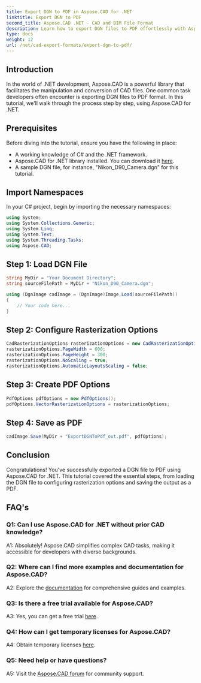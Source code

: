 ```yaml
---
title: Export DGN to PDF in Aspose.CAD for .NET
linktitle: Export DGN to PDF
second_title: Aspose.CAD .NET - CAD and BIM File Format
description: Learn how to export DGN files to PDF effortlessly with Aspose.CAD for .NET. A step-by-step guide for seamless CAD file manipulation.
type: docs
weight: 12
url: /net/cad-export-formats/export-dgn-to-pdf/
---
```

## Introduction

In the world of .NET development, Aspose.CAD is a powerful library that facilitates the manipulation and conversion of CAD files. One common task developers often encounter is exporting DGN files to PDF format. In this tutorial, we'll walk through the process step by step, using Aspose.CAD for .NET.

## Prerequisites

Before diving into the tutorial, ensure you have the following in place:

- A working knowledge of C# and the .NET framework.
- Aspose.CAD for .NET library installed. You can download it [here](https://releases.aspose.com/cad/net/).
- A sample DGN file, for instance, "Nikon_D90_Camera.dgn" for this tutorial.

## Import Namespaces

In your C# project, begin by importing the necessary namespaces:

```csharp
using System;
using System.Collections.Generic;
using System.Linq;
using System.Text;
using System.Threading.Tasks;
using Aspose.CAD;
```

## Step 1: Load DGN File

```csharp
string MyDir = "Your Document Directory";
string sourceFilePath = MyDir + "Nikon_D90_Camera.dgn";

using (DgnImage cadImage = (DgnImage)Image.Load(sourceFilePath))
{
    // Your code here...
}
```

## Step 2: Configure Rasterization Options

```csharp
CadRasterizationOptions rasterizationOptions = new CadRasterizationOptions();
rasterizationOptions.PageWidth = 600;
rasterizationOptions.PageHeight = 300;
rasterizationOptions.NoScaling = true;
rasterizationOptions.AutomaticLayoutsScaling = false;
```

## Step 3: Create PDF Options

```csharp
PdfOptions pdfOptions = new PdfOptions();
pdfOptions.VectorRasterizationOptions = rasterizationOptions;
```

## Step 4: Save as PDF

```csharp
cadImage.Save(MyDir + "ExportDGNToPdf_out.pdf", pdfOptions);
```

## Conclusion

Congratulations! You've successfully exported a DGN file to PDF using Aspose.CAD for .NET. This tutorial covered the essential steps, from loading the DGN file to configuring rasterization options and saving the output as a PDF.

## FAQ's

### Q1: Can I use Aspose.CAD for .NET without prior CAD knowledge?

A1: Absolutely! Aspose.CAD simplifies complex CAD tasks, making it accessible for developers with diverse backgrounds.

### Q2: Where can I find more examples and documentation for Aspose.CAD?

A2: Explore the [documentation](https://reference.aspose.com/cad/net/) for comprehensive guides and examples.

### Q3: Is there a free trial available for Aspose.CAD?

A3: Yes, you can get a free trial [here](https://releases.aspose.com/).

### Q4: How can I get temporary licenses for Aspose.CAD?

A4: Obtain temporary licenses [here](https://purchase.aspose.com/temporary-license/).

### Q5: Need help or have questions?

A5: Visit the [Aspose.CAD forum](https://forum.aspose.com/c/cad/19) for community support.
